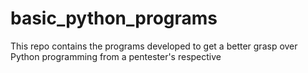 # basic_python_programs

This repo contains the programs developed to get a better grasp over Python programming from a pentester's respective
